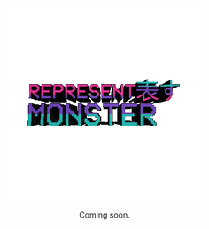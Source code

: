<center>
<img src="https://raw.githubusercontent.com/RepresentMonster/RepresentMonster/master/3drepmon.gif" alt="See you soon.">

Coming soon.
</center>
